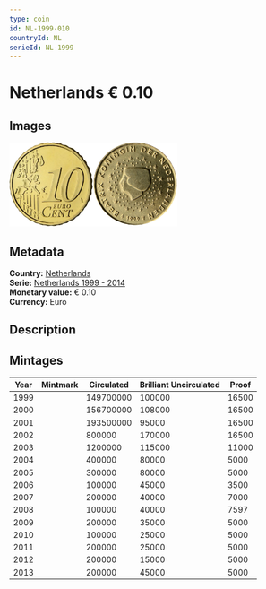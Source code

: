 ```yaml
---
type: coin
id: NL-1999-010
countryId: NL
serieId: NL-1999
---
```


# Netherlands € 0.10

## Images

<img src="../../../Images/common-2002-010.webp" height="150" alt="Front image"><img src="Images/netherlands-1999-010.webp" height="150" alt="Back image">

## Metadata

**Country:** [Netherlands](../index.md)\
**Serie:** [Netherlands 1999 - 2014](index.md)\
**Monetary value:** € 0.10\
**Currency:** Euro

## Description

## Mintages

| Year | Mintmark | Circulated | Brilliant Uncirculated | Proof |
| ---- | -------- | ---------- | ---------------------- | ----- |
| 1999 |          | 149700000  | 100000                 | 16500 |
| 2000 |          | 156700000  | 108000                 | 16500 |
| 2001 |          | 193500000  | 95000                  | 16500 |
| 2002 |          | 800000     | 170000                 | 16500 |
| 2003 |          | 1200000    | 115000                 | 11000 |
| 2004 |          | 400000     | 80000                  | 5000  |
| 2005 |          | 300000     | 80000                  | 5000  |
| 2006 |          | 100000     | 45000                  | 3500  |
| 2007 |          | 200000     | 40000                  | 7000  |
| 2008 |          | 100000     | 40000                  | 7597  |
| 2009 |          | 200000     | 35000                  | 5000  |
| 2010 |          | 100000     | 25000                  | 5000  |
| 2011 |          | 200000     | 25000                  | 5000  |
| 2012 |          | 200000     | 15000                  | 5000  |
| 2013 |          | 200000     | 45000                  | 5000  |

